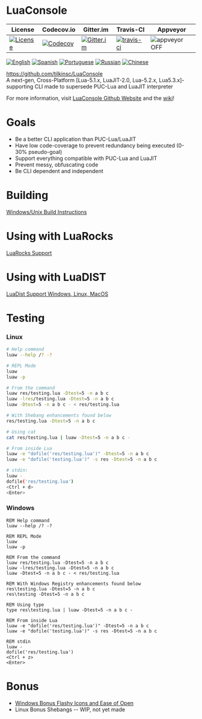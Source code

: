 # LuaConsole
| License | Codecov.io | Gitter.im | Travis-CI | Appveyor |
| ------- | ---------- | --------- | --------- | -------- |
| [![License](https://img.shields.io/github/license/tilkinsc/LuaConsole.svg)](https://github.com/tilkinsc/LuaConsole/blob/master/LICENSE) | [![Codecov](https://codecov.io/gh/tilkinsc/LuaConsole/coverage.svg?branch=master)](https://codecov.io/gh/tilkinsc/LuaConsole) | [![Gitter.im](https://badges.gitter.im/tilkinsc/LuaConsole.png)](https://gitter.im/LuaConsole) | [![travis-ci](https://travis-ci.org/tilkinsc/LuaConsole.svg?branch=master)](https://travis-ci.org/tilkinsc/LuaConsole) | ![appveyor](https://ci.appveyor.com/api/projects/status/github/tilkinsc/LuaConsole?svg=true) OFF |  

[![English](https://i.imgur.com/koEsWJi.png)](https://github.com/tilkinsc/LuaConsole/blob/master/README.md)
[![Spanish](https://i.imgur.com/6eQwrN2.png)](https://github.com/tilkinsc/LuaConsole/blob/master/README.espanol.md)
[![Portuguese](https://i.imgur.com/MQ1ArnU.png)](https://github.com/tilkinsc/LuaConsole/blob/master/README.portugues.md)
[![Russian](https://i.imgur.com/cuby3uW.png)](https://github.com/tilkinsc/LuaConsole/blob/master/README.russian.md)
[![Chinese](https://i.imgur.com/pDy0fs3.png)](https://github.com/tilkinsc/LuaConsole/blob/master/README.chinese.md)


https://github.com/tilkinsc/LuaConsole  
A next-gen, Cross-Platform \[Lua-5.1.x, LuaJIT-2.0, Lua-5.2.x, Lua5.3.x\]-supporting CLI made to supersede PUC-Lua and LuaJIT interpreter  

For more information, visit [LuaConsole Github Website](https://tilkinsc.github.io/LuaConsole) and the [wiki](https://github.com/tilkinsc/LuaConsole/wiki)!  

# Goals
* Be a better CLI application than PUC-Lua/LuaJIT
* Have low code-coverage to prevent redundancy being executed (0-30% pseudo-goal)
* Support everything compatible with PUC-Lua and LuaJIT
* Prevent messy, obfuscating code
* Be CLI dependent and independent  

# Building
[Windows/Unix Build Instructions](https://github.com/tilkinsc/LuaConsole/wiki/Build-Instructions)  

# Using with LuaRocks
[LuaRocks Support](https://github.com/tilkinsc/LuaConsole/wiki/LuaRocks-Support)  

# Using with LuaDIST
[LuaDist Support Windows, Linux, MacOS](https://github.com/tilkinsc/LuaConsole/wiki/LuaDist-Support-Windows,-Linux,-MacOS)

# Testing

### Linux
```bash
# Help command
luaw --help /? -?

# REPL Mode
luaw
luaw -p

# From the command
luaw res/testing.lua -Dtest=5 -n a b c
luaw -lres/testing.lua -Dtest=5 -n a b c
luaw -Dtest=5 -n a b c - < res/testing.lua

# With Shebang enhancements found below
res/testing.lua -Dtest=5 -n a b c

# Using cat
cat res/testing.lua | luaw -Dtest=5 -n a b c -

# From inside Lua
luaw -e "dofile('res/testing.lua')" -Dtest=5 -n a b c
luaw -e "dofile('testing.lua')" -s res -Dtest=5 -n a b c

# stdin:
luaw -
dofile('res/testing.lua')
<Ctrl + d>
<Enter>
```

### Windows
```batch
REM Help command
luaw --help /? -?

REM REPL Mode
luaw
luaw -p

REM From the command
luaw res/testing.lua -Dtest=5 -n a b c
luaw -lres/testing.lua -Dtest=5 -n a b c
luaw -Dtest=5 -n a b c - < res/testing.lua

REM With Windows Registry enhancements found below
res\testing.lua -Dtest=5 -n a b c
res\testing -Dtest=5 -n a b c

REM Using type
type res\testing.lua | luaw -Dtest=5 -n a b c -

REM From inside Lua
luaw -e "dofile('res/testing.lua')" -Dtest=5 -n a b c
luaw -e "dofile('testing.lua')" -s res -Dtest=5 -n a b c

REM stdin
luaw -
dofile('res/testing.lua')
<Ctrl + z>
<Enter>
```

# Bonus
* [Windows Bonus Flashy Icons and Ease of Open](https://github.com/tilkinsc/LuaConsole/wiki/Windows-Bonus---Flashy-Icons-and-Ease-of-Open)  
* Linux Bonus Shebangs -- WIP, not yet made
